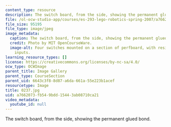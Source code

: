```yaml
---
content_type: resource
description: The switch board, from the side, showing the permanent glued bond.
file: /ol-ocw-studio-app/courses/es-293-lego-robotics-spring-2007/a7662073fb549bdd15443ab08710ca21_0237.jpg
file_size: 95195
file_type: image/jpeg
image_metadata:
  caption: The switch board, from the side, showing the permanent glued bond.
  credit: Photo by MIT OpenCourseWare.
  image-alt: Four switches mounted on a section of perfboard, with resistors and sensor
    inputs.
learning_resource_types: []
license: https://creativecommons.org/licenses/by-nc-sa/4.0/
ocw_type: OCWImage
parent_title: Image Gallery
parent_type: CourseSection
parent_uid: 6643c3f8-8d87-a6da-661a-55e223b1acef
resourcetype: Image
title: 0237.jpg
uid: a7662073-fb54-9bdd-1544-3ab08710ca21
video_metadata:
  youtube_id: null
---
```

The switch board, from the side, showing the permanent glued bond.